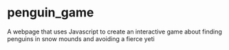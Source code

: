 # penguin_game
A webpage that uses Javascript to create an interactive game about finding penguins in snow mounds and avoiding a fierce yeti

